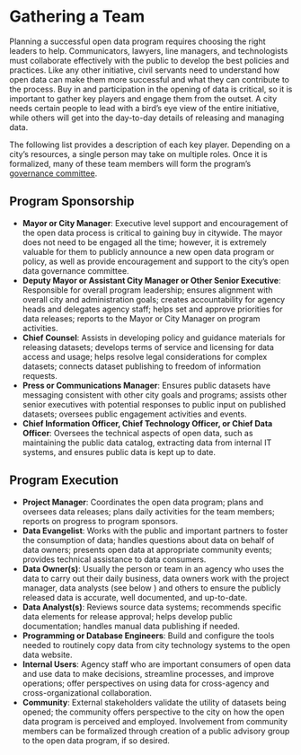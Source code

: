 # Gathering a Team

Planning a successful open data program requires choosing the right leaders to help. Communicators, lawyers, line managers, and technologists must collaborate effectively with the public to develop the best policies and practices. Like any other initiative, civil servants need to understand how open data can make them more successful and what they can contribute to the process. Buy in and participation in the opening of data is critical, so it is important to gather key players and engage them from the outset. A city needs certain people to lead with a bird’s eye view of the entire initiative, while others will get into the day-to-day details of releasing and managing data.

The following list provides a description of each key player. Depending on a city’s resources, a single person may take on multiple roles. Once it is formalized, many of these team members will form the program’s [governance committee](governance-committee.md).

## Program Sponsorship

* **Mayor or City Manager**: Executive level support and encouragement of the open data process is critical to gaining buy in citywide. The mayor does not need to be engaged all the time; however, it is extremely valuable for them to publicly announce a new open data program or policy, as well as provide encouragement and support to the city’s open data governance committee.
* **Deputy Mayor or Assistant City Manager or Other Senior Executive**: Responsible for overall program leadership; ensures alignment with overall city and administration goals; creates accountability for agency heads and delegates agency staff; helps set and approve priorities for data releases; reports to the Mayor or City Manager on program activities.
* **Chief Counsel**: Assists in developing policy and guidance materials for releasing datasets; develops terms of service and licensing for data access and usage; helps resolve legal considerations for complex datasets; connects dataset publishing to freedom of information requests.
* **Press or Communications Manager**: Ensures public datasets have messaging consistent with other city goals and programs; assists other senior executives with potential responses to public input on published datasets; oversees public engagement activities and events.
* **Chief Information Officer, Chief Technology Officer, or Chief Data Officer**: Oversees the technical aspects of open data, such as maintaining the public data catalog, extracting data from internal IT systems, and ensures public data is kept up to date.

## Program Execution

* **Project Manager**: Coordinates the open data program; plans and oversees data releases; plans daily activities for the team members; reports on progress to program sponsors.
* **Data Evangelist**: Works with the public and important partners to foster the consumption of data; handles questions about data on behalf of data owners; presents open data at appropriate community events; provides technical assistance to data consumers.
* **Data Owner(s)**: Usually the person or team in an agency who uses the data to carry out their daily business, data owners work with the project manager, data analysts (see below ) and others to ensure the publicly released data is accurate, well documented, and up-to-date.
* **Data Analyst(s)**: Reviews source data systems; recommends specific data elements for release approval; helps develop public documentation; handles manual data publishing if needed.
* **Programming or Database Engineers**: Build and configure the tools needed to routinely copy data from city technology systems to the open data website.
* **Internal Users**: Agency staff who are important consumers of open data and use data to make decisions, streamline processes, and improve operations; offer perspectives on using data for cross-agency and cross-organizational collaboration.
* **Community**: External stakeholders validate the utility of datasets being opened; the community offers perspective to the city on how the open data program is perceived and employed. Involvement from community members can be formalized through creation of a public advisory group to the open data program, if so desired.

